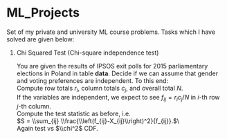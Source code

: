 # ML_Projects
Set of my private and university ML course problems. Tasks which I have solved are given below:

1. Chi Squared Test (Chi-square independence test)

    You are given the results of IPSOS exit polls for 2015 parliamentary elections in Poland in table **data**. Decide if we can assume that gender and voting preferences are independent. To this end:
    <br />
    Compute row totals $r_i$, column totals $c_j$, and overall total $N$.
    <br />
    If the variables are independent, we expect to see $f_{ij} = r_i c_j / N$ in $i$-th row $j$-th column.
    <br />
    Compute the test statistic as before, i.e. 
    <br />
    $S = \\sum_{ij} \\frac{\\left(f_{ij}-X_{ij}\\right)^2}{f_{ij}}.$\ 
    <br />
    Again test vs $\\chi^2$ CDF.
  


